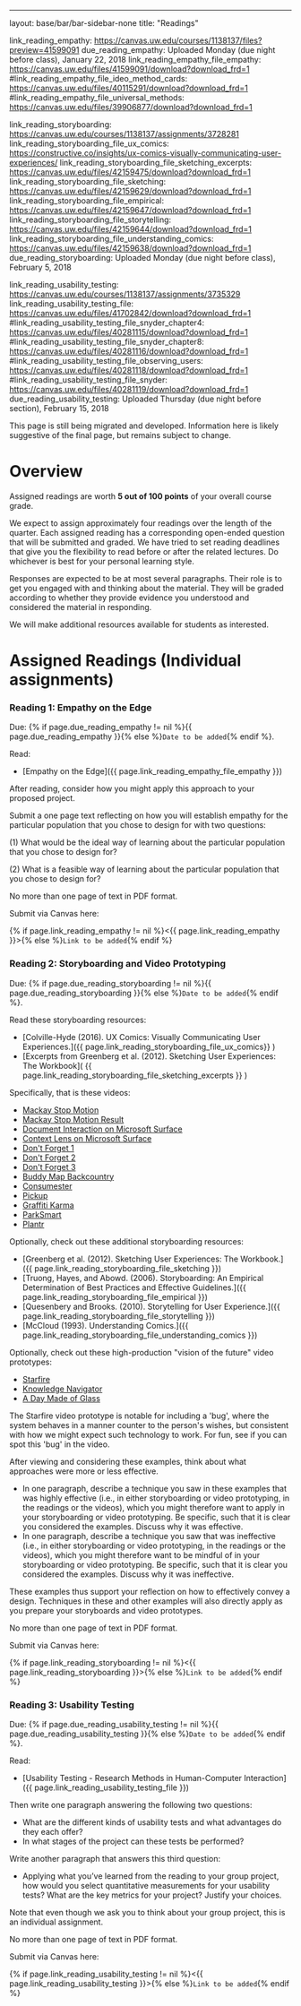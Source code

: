 ---
layout: base/bar/bar-sidebar-none
title: "Readings"

link_reading_empathy: https://canvas.uw.edu/courses/1138137/files?preview=41599091
due_reading_empathy: Uploaded Monday (due night before class), January 22, 2018
link_reading_empathy_file_empathy: https://canvas.uw.edu/files/41599091/download?download_frd=1
#link_reading_empathy_file_ideo_method_cards: https://canvas.uw.edu/files/40115291/download?download_frd=1
#link_reading_empathy_file_universal_methods: https://canvas.uw.edu/files/39906877/download?download_frd=1

link_reading_storyboarding: https://canvas.uw.edu/courses/1138137/assignments/3728281
link_reading_storyboarding_file_ux_comics: https://constructive.co/insights/ux-comics-visually-communicating-user-experiences/
link_reading_storyboarding_file_sketching_excerpts: https://canvas.uw.edu/files/42159475/download?download_frd=1
link_reading_storyboarding_file_sketching: https://canvas.uw.edu/files/42159629/download?download_frd=1
link_reading_storyboarding_file_empirical: https://canvas.uw.edu/files/42159647/download?download_frd=1
link_reading_storyboarding_file_storytelling: https://canvas.uw.edu/files/42159644/download?download_frd=1
link_reading_storyboarding_file_understanding_comics: https://canvas.uw.edu/files/42159638/download?download_frd=1
due_reading_storyboarding: Uploaded Monday (due night before class), February 5, 2018

link_reading_usability_testing: https://canvas.uw.edu/courses/1138137/assignments/3735329
link_reading_usability_testing_file: https://canvas.uw.edu/files/41702842/download?download_frd=1
#link_reading_usability_testing_file_snyder_chapter4: https://canvas.uw.edu/files/40281115/download?download_frd=1
#link_reading_usability_testing_file_snyder_chapter8: https://canvas.uw.edu/files/40281116/download?download_frd=1
#link_reading_usability_testing_file_observing_users: https://canvas.uw.edu/files/40281118/download?download_frd=1
#link_reading_usability_testing_file_snyder: https://canvas.uw.edu/files/40281119/download?download_frd=1
due_reading_usability_testing: Uploaded Thursday (due night before section), February 15, 2018

<div class="alert alert-danger" markdown="1">
This page is still being migrated and developed.
Information here is likely suggestive of the final page, but remains subject to change.
</div>

# Overview

Assigned readings are worth __5 out of 100 points__ of your overall course grade. 

We expect to assign approximately four readings over the length of the quarter.
Each assigned reading has a corresponding open-ended question that will be submitted and graded.
We have tried to set reading deadlines that give you the flexibility to read before or after the related lectures.
Do whichever is best for your personal learning style.

Responses are expected to be at most several paragraphs.
Their role is to get you engaged with and thinking about the material.
They will be graded according to whether they provide evidence you understood and considered the material in responding.

We will make additional resources available for students as interested.

# Assigned Readings (Individual assignments)

<a name="contextual_inquiry"></a>

### Reading 1: Empathy on the Edge

Due:
{% if page.due_reading_empathy != nil %}{{ page.due_reading_empathy }}{% else %}`Date to be added`{% endif %}.

Read:

- [Empathy on the Edge]({{ page.link_reading_empathy_file_empathy }})

After reading, consider how you might apply this approach to your proposed project.

Submit a one page text reflecting on how you will establish empathy for the particular population that you chose to design for with two questions:

(1) What would be the ideal way of learning about the particular population that you chose to design for?

(2) What is a feasible way of learning about the particular population that you chose to design for?

No more than one page of text in PDF format.

Submit via Canvas here:

{% if page.link_reading_empathy != nil %}<{{ page.link_reading_empathy }}>{% else %}`Link to be added`{% endif %}


<a name="storyboarding"></a>

### Reading 2: Storyboarding and Video Prototyping

Due: {% if page.due_reading_storyboarding != nil %}{{ page.due_reading_storyboarding }}{% else %}`Date to be added`{% endif %}.

Read these storyboarding resources:

  - [Colville-Hyde (2016). UX Comics: Visually Communicating User Experiences.]({{ page.link_reading_storyboarding_file_ux_comics}} )
  - [Excerpts from Greenberg et al. (2012). Sketching User Experiences: The Workbook]( {{ page.link_reading_storyboarding_file_sketching_excerpts }} )

Specifically, that is these videos:

  - [Mackay Stop Motion](http://courses.cs.washington.edu/courses/cse440/videos/videoprototyping/Mackay-StopAction.mp4)
  - [Mackay Stop Motion Result](http://courses.cs.washington.edu/courses/cse440/videos/videoprototyping/Mackay-StopActionResult.mp4)
  - [Document Interaction on Microsoft Surface](http://courses.cs.washington.edu/courses/cse440/videos/videoprototyping/Surface-Document-Interaction.mp4)
  - [Context Lens on Microsoft Surface](http://courses.cs.washington.edu/courses/cse440/videos/videoprototyping/Surface-Context-Lens.mp4)
  - [Don't Forget 1](http://courses.cs.washington.edu/courses/cse440/videos/videoprototyping/Don't-Forget-1.mp4)
  - [Don't Forget 2](http://courses.cs.washington.edu/courses/cse440/videos/videoprototyping/Don't-Forget-2.mp4)
  - [Don't Forget 3](http://courses.cs.washington.edu/courses/cse440/videos/videoprototyping/Don't-Forget-3.mp4)
  - [Buddy Map Backcountry](http://courses.cs.washington.edu/courses/cse440/videos/videoprototyping/Buddy-Map-Backcountry.mp4)
  - [Consumester](http://courses.cs.washington.edu/courses/cse440/videos/videoprototyping/Consumester.mp4)
  - [Pickup](http://courses.cs.washington.edu/courses/cse440/videos/videoprototyping/Pickup.mp4)
  - [Graffiti Karma](http://courses.cs.washington.edu/courses/cse440/videos/videoprototyping/Graffiti.mp4)
  - [ParkSmart](http://courses.cs.washington.edu/courses/cse440/videos/videoprototyping/Parksmart.mp4)
  - [Plantr](http://courses.cs.washington.edu/courses/cse440/videos/videoprototyping/Plantr.mp4)
  
Optionally, check out these additional storyboarding resources:
  - [Greenberg et al. (2012). Sketching User Experiences: The Workbook.]({{ page.link_reading_storyboarding_file_sketching }})
  - [Truong, Hayes, and Abowd. (2006). Storyboarding: An Empirical Determination of Best Practices and Effective Guidelines.]({{ page.link_reading_storyboarding_file_empirical }})
  - [Quesenbery and Brooks. (2010). Storytelling for User Experience.]({{ page.link_reading_storyboarding_file_storytelling }})
  - [McCloud (1993). Understanding Comics.]({{ page.link_reading_storyboarding_file_understanding_comics }})

Optionally, check out these high-production "vision of the future" video prototypes:

  - [Starfire](http://courses.cs.washington.edu/courses/cse440/videos/videoprototyping/Vision-Sun-Starfire.mp4)
  - [Knowledge Navigator](http://courses.cs.washington.edu/courses/cse440/videos/videoprototyping/Vision-Apple-Knowledge-Navigator.mp4)
  - [A Day Made of Glass](http://courses.cs.washington.edu/courses/cse440/videos/videoprototyping/Vision-Corning-A-Day-Made-Of-Glass.mp4)

The Starfire video prototype is notable for including a 'bug',
where the system behaves in a manner counter to the person's wishes,
but consistent with how we might expect such technology to work.
For fun, see if you can spot this 'bug' in the video.

After viewing and considering these examples, think about what approaches were more or less effective.

- In one paragraph, describe a technique you saw in these examples that was highly effective 
  (i.e., in either storyboarding or video prototyping, in the readings or the videos),
  which you might therefore want to apply in your storyboarding or video prototyping.
  Be specific, such that it is clear you considered the examples.
  Discuss why it was effective.  
- In one paragraph, describe a technique you saw that was ineffective
  (i.e., in either storyboarding or video prototyping, in the readings or the videos),
  which you might therefore want to be mindful of in your storyboarding or video prototyping.
  Be specific, such that it is clear you considered the examples.
  Discuss why it was ineffective.

These examples thus support your reflection on how to effectively convey a design.
Techniques in these and other examples will also directly apply as you prepare your storyboards and video prototypes.

No more than one page of text in PDF format.

Submit via Canvas here:

{% if page.link_reading_storyboarding != nil %}<{{ page.link_reading_storyboarding }}>{% else %}`Link to be added`{% endif %}



<a name="usabilitytesting"></a>

### Reading 3: Usability Testing

Due: {% if page.due_reading_usability_testing != nil %}{{ page.due_reading_usability_testing }}{% else %}`Date to be added`{% endif %}.

Read:

- [Usability Testing - Research Methods in Human-Computer Interaction]({{ page.link_reading_usability_testing_file }})

Then write one paragraph answering the following two questions: 

- What are the different kinds of usability tests and what advantages do they each offer?
- In what stages of the project can these tests be performed?

Write another paragraph that answers this third question: 

- Applying what you’ve learned from the reading to your group project, how would you select quantitative measurements for your usability tests? What are the key metrics for your project? Justify your choices. 

Note that even though we ask you to think about your group project, this is an individual assignment. 

No more than one page of text in PDF format.

Submit via Canvas here:

{% if page.link_reading_usability_testing != nil %}<{{ page.link_reading_usability_testing }}>{% else %}`Link to be added`{% endif %}
